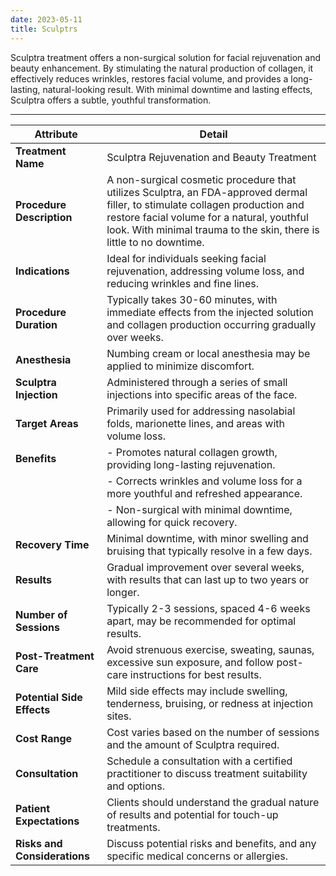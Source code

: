 ```yaml
---
date: 2023-05-11
title: Sculptrs
---
```


Sculptra treatment offers a non-surgical solution for facial rejuvenation and beauty enhancement. By stimulating the natural production of collagen, it effectively reduces wrinkles, restores facial volume, and provides a long-lasting, natural-looking result. With minimal downtime and lasting effects, Sculptra offers a subtle, youthful transformation.

---
| Attribute                     | Detail                                                                      |
| ----------------------------- | --------------------------------------------------------------------------- |
| **Treatment Name**            | Sculptra Rejuvenation and Beauty Treatment                                  |
| **Procedure Description**     | A non-surgical cosmetic procedure that utilizes Sculptra, an FDA-approved dermal filler, to stimulate collagen production and restore facial volume for a natural, youthful look. With minimal trauma to the skin, there is little to no downtime. |
| **Indications**               | Ideal for individuals seeking facial rejuvenation, addressing volume loss, and reducing wrinkles and fine lines. |
| **Procedure Duration**        | Typically takes 30-60 minutes, with immediate effects from the injected solution and collagen production occurring gradually over weeks. |
| **Anesthesia**                | Numbing cream or local anesthesia may be applied to minimize discomfort.  |
| **Sculptra Injection**        | Administered through a series of small injections into specific areas of the face. |
| **Target Areas**              | Primarily used for addressing nasolabial folds, marionette lines, and areas with volume loss. |
| **Benefits**                  | - Promotes natural collagen growth, providing long-lasting rejuvenation.    |
|                              | - Corrects wrinkles and volume loss for a more youthful and refreshed appearance. |
|                              | - Non-surgical with minimal downtime, allowing for quick recovery.          |
| **Recovery Time**             | Minimal downtime, with minor swelling and bruising that typically resolve in a few days. |
| **Results**                   | Gradual improvement over several weeks, with results that can last up to two years or longer. |
| **Number of Sessions**        | Typically 2-3 sessions, spaced 4-6 weeks apart, may be recommended for optimal results. |
| **Post-Treatment Care**       | Avoid strenuous exercise, sweating, saunas, excessive sun exposure, and follow post-care instructions for best results. |
| **Potential Side Effects**    | Mild side effects may include swelling, tenderness, bruising, or redness at injection sites. |
| **Cost Range**                | Cost varies based on the number of sessions and the amount of Sculptra required. |
| **Consultation**              | Schedule a consultation with a certified practitioner to discuss treatment suitability and options. |
| **Patient Expectations**      | Clients should understand the gradual nature of results and potential for touch-up treatments. |
| **Risks and Considerations**  | Discuss potential risks and benefits, and any specific medical concerns or allergies. |
